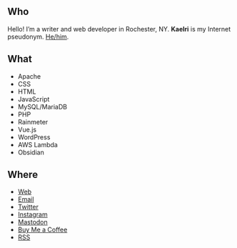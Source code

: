 ## Who

Hello! I’m a writer and web developer in Rochester, NY. **Kaelri** is my Internet pseudonym. [He/him](https://www.mypronouns.org/he-him).

## What

- Apache
- CSS
- HTML
- JavaScript
- MySQL/MariaDB
- PHP
- Rainmeter
- Vue.js
- WordPress
- AWS Lambda
- Obsidian

## Where

- [Web](https://www.engard.me/)
- [Email](mailto:michael@engard.me)
- [Twitter](https://www.twitter.com/kaelri)
- [Instagram](https://www.instagram.com/kaelri/)
- [Mastodon](https://mastodon.social/@kaelri)
- [Buy Me a Coffee](https://www.buymeacoffee.com/kaelri)
- [RSS](https://www.engard.me/feed)
